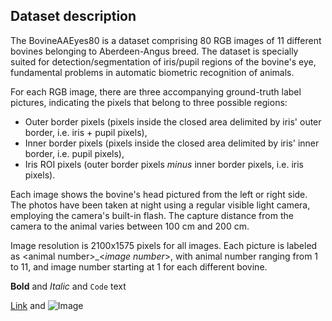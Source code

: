 ## Dataset description

The BovineAAEyes80 is a dataset comprising 80 RGB images of 11 different bovines belonging to Aberdeen-Angus breed. The dataset is specially suited for detection/segmentation of iris/pupil regions of the bovine's eye, fundamental problems in automatic biometric recognition of animals. 

For each RGB image, there are three accompanying ground-truth label pictures, indicating the pixels that belong to three possible regions:
  - Outer border pixels (pixels inside the closed area delimited by iris' outer border, i.e. iris + pupil pixels),
  - Inner border pixels (pixels inside the closed area delimited by iris' inner border, i.e. pupil pixels),
  - Iris ROI pixels (outer border pixels _minus_ inner border pixels, i.e. iris pixels).
  
Each image shows the bovine's head pictured from the left or right side. The photos have been taken at night using a regular visible light camera, employing the camera's built-in flash. The capture distance from the camera to the animal varies between 100 cm and 200 cm.

Image resolution is 2100x1575 pixels for all images. Each picture is labeled as \<animal number\>\_\<_image number_\>, with animal number ranging from 1 to 11, and image number starting at 1 for each different bovine.



**Bold** and _Italic_ and `Code` text

[Link](url) and ![Image](src)
```
